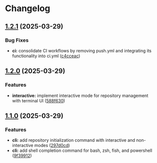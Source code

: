 # Changelog

## [1.2.1](https://github.com/PunGrumpy/gitpower/compare/v1.2.0...v1.2.1) (2025-03-29)


### Bug Fixes

* **ci:** consolidate CI workflows by removing push.yml and integrating its functionality into ci.yml ([c4cceac](https://github.com/PunGrumpy/gitpower/commit/c4cceac7556882e4b3b23951b4c82f3d6a06e27f))

## [1.2.0](https://github.com/PunGrumpy/gitpower/compare/v1.1.0...v1.2.0) (2025-03-29)


### Features

* **interactive:** implement interactive mode for repository management with terminal UI ([588f630](https://github.com/PunGrumpy/gitpower/commit/588f63016403eab1b6470023a3e33c7a2efab977))

## [1.1.0](https://github.com/PunGrumpy/gitpower/compare/v1.0.2...v1.1.0) (2025-03-29)


### Features

* **cli:** add repository initialization command with interactive and non-interactive modes ([297d0cd](https://github.com/PunGrumpy/gitpower/commit/297d0cdd4c4a5197a6c477b07f0e007e8bc9cdfa))
* **cli:** add shell completion command for bash, zsh, fish, and powershell ([9f39912](https://github.com/PunGrumpy/gitpower/commit/9f39912c1309e5fbbd0663c5f613fb6be4243266))
